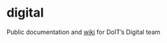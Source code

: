 # digital
Public documentation and [wiki](https://github.com/CityOfBoston/digital/wiki) for DoIT’s Digital team

